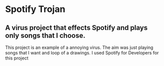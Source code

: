 # Spotify Trojan
## A virus project that effects Spotify and plays only songs that I choose.

This project is an example of a annoying virus. The aim was just playing songs that I want and loop of a drawings. I used Spotify for Developers for this project
